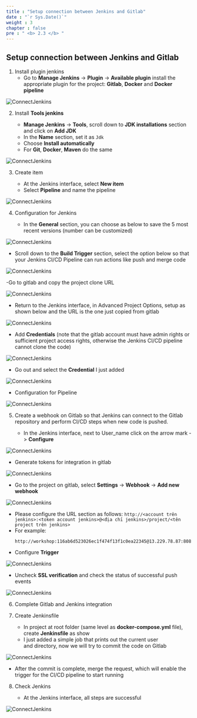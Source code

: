 ```yaml
---
title : "Setup connection between Jenkins and Gitlab"
date : "`r Sys.Date()`"
weight : 3
chapter : false
pre : " <b> 2.3 </b> "
---
```


## Setup connection between Jenkins and Gitlab

1. Install plugin jenkins
   -  Go to **Manage Jenkins** -> **Plugin** -> **Available plugin** install the appropriate plugin for the project: **Gitlab**, **Docker** and **Docker pipeline**

![ConnectJenkins](/images/2/0001.png?featherlight=false&width=80pc)

2. Install **Tools jenkins**

   - **Manage Jenkins** -> **Tools**, scroll down to **JDK installations** section and click on **Add JDK**
   - In the **Name** section, set it as ```Jdk```
   - Choose **Install automatically**
   - For **Git**, **Docker**, **Maven** do the same

![ConnectJenkins](/images/2/0002.png?featherlight=false&width=80pc)

3. Create item 

   - At the Jenkins interface, select **New item**
   - Select **Pipeline** and name the pipeline

![ConnectJenkins](/images/2/0004.png?featherlight=false&width=80pc)

4. Configuration for Jenkins

   - In the **General** section, you can choose as below to save the 5 most recent versions (number can be customized)

![ConnectJenkins](/images/2/0005.png?featherlight=false&width=80pc)

   - Scroll down to the **Build Trigger** section, select the option below so that your Jenkins CI/CD Pipeline can run actions like push and merge code

![ConnectJenkins](/images/2/0006.png?featherlight=false&width=70pc)

   -Go to gitlab and copy the project clone URL

 ![ConnectJenkins](/images/2/0007.png?featherlight=false&width=70pc) 

   - Return to the Jenkins interface, in Advanced Project Options, setup as shown below and the URL is the one just copied from gitlab
  
 ![ConnectJenkins](/images/2/0008.png?featherlight=false&width=80pc) 

   - Add **Credentials** (note that the gitlab account must have admin rights or sufficient project access rights, otherwise the Jenkins CI/CD pipeline cannot clone the code)

![ConnectJenkins](/images/2/0009.png?featherlight=false&width=80pc)  

   - Go out and select the **Credential** I just added
  
![ConnectJenkins](/images/2/0010.png?featherlight=false&width=80pc)  

   - Configuration for Pipeline

![ConnectJenkins](/images/2/0011.png?featherlight=false&width=80pc)  

5. Create a webhook on Gitlab so that Jenkins can connect to the Gitlab repository and perform CI/CD steps when new code is pushed.

   - In the Jenkins interface, next to User_name click on the arrow mark -> **Configure**
 
![ConnectJenkins](/images/2/0012.png?featherlight=false&width=80pc)  

   - Generate tokens for integration in gitlab

![ConnectJenkins](/images/2/0013.png?featherlight=false&width=80pc)

   - Go to the project on gitlab, select **Settings** → **Webhook** -> **Add new webhook**

![ConnectJenkins](/images/2/0014.png?featherlight=false&width=80pc)

   - Please configure the URL section as follows:
         ```
         http://<account trên jenkins>:<token account jenkins>@<địa chỉ jenkins>/project/<tên project trên jenkins>
         ```
   -  For example:
         ```
         http://workshop:116ab6d523026ec1f474f13f1c0ea22345@13.229.78.87:8080/project/Workshop
         ```
   - Configure **Trigger** 

![ConnectJenkins](/images/2/0015.png?featherlight=false&width=80pc)

   - Uncheck **SSL verification** and check the status of successful push events 
    
![ConnectJenkins](/images/2/0016.png?featherlight=false&width=80pc)

6. Complete Gitlab and Jenkins integration

7. Create Jenkinsfile

   - In project at root folder (same level as **docker-compose.yml** file), create **Jenkinsfile** as show
   - I just added a simple job that prints out the current user and directory, now we will try to commit the code on Gitlab

![ConnectJenkins](/images/2/0017.png?featherlight=false&width=70pc)

   - After the commit is complete, merge the request, which will enable the trigger for the CI/CD pipeline to start running

8. Check Jenkins
   
   - At the Jenkins interface, all steps are successful

![ConnectJenkins](/images/2/0018.png?featherlight=false&width=50pc)